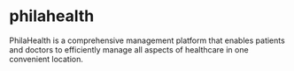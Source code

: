 # philahealth
PhilaHealth is a comprehensive management platform that enables patients and doctors to efficiently manage all aspects of healthcare in one convenient location.
